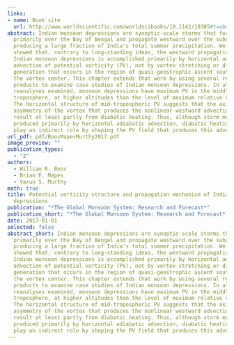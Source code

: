 ```yaml
---
links:
- name: Book site
  url: http://www.worldscientific.com/worldscibooks/10.1142/10305#t=aboutBook
abstract: Indian monsoon depressions are synoptic-scale storms that form
  primarily over the Bay of Bengal and propagate westward over the subcontinent,
  producing a large fraction of India's total summer precipitation. We recently
  showed that, contrary to long-standing ideas, the westward propagation of
  Indian monsoon depressions is accomplished primarily by horizontal adiabatic
  advection of potential vorticity (PV), not by vortex stretching or diabatic PV
  generation that occurs in the region of quasi-geostrophic ascent southwest of
  the vortex center. This chapter extends that work by using several reanalysis
  products to examine case studies of Indian monsoon depressions. In all
  reanalyses examined, monsoon depressions have maximum PV in the middle
  troposphere, at higher altitudes than the level of maximum relative vorticity.
  The horizontal structure of mid-tropospheric PV suggests that the axial
  asymmetry of the vortex that produces the nonlinear westward advection may
  result at least partly from diabatic heating. Thus, although storm motion is
  produced primarily by horizontal adiabatic advection, diabatic heating can
  play an indirect role by shaping the PV field that produces this advection.
url_pdf: pdf/BoosMapesMurthy2017.pdf
image_preview: ""
publication_types:
  - "2"
authors:
  - William R. Boos
  - Brian E. Mapes
  - Varun S. Murthy
math: true
title: Potential vorticity structure and propagation mechanism of Indian monsoon
  depressions
publication: "*The Global Monsoon System: Research and Forecast*"
publication_short: "*The Global Monsoon System: Research and Forecast*, 2017, 187-199"
date: 2017-01-01
selected: false
abstract_short: Indian monsoon depressions are synoptic-scale storms that form
  primarily over the Bay of Bengal and propagate westward over the subcontinent,
  producing a large fraction of India's total summer precipitation. We recently
  showed that, contrary to long-standing ideas, the westward propagation of
  Indian monsoon depressions is accomplished primarily by horizontal adiabatic
  advection of potential vorticity (PV), not by vortex stretching or diabatic PV
  generation that occurs in the region of quasi-geostrophic ascent southwest of
  the vortex center. This chapter extends that work by using several reanalysis
  products to examine case studies of Indian monsoon depressions. In all
  reanalyses examined, monsoon depressions have maximum PV in the middle
  troposphere, at higher altitudes than the level of maximum relative vorticity.
  The horizontal structure of mid-tropospheric PV suggests that the axial
  asymmetry of the vortex that produces the nonlinear westward advection may
  result at least partly from diabatic heating. Thus, although storm motion is
  produced primarily by horizontal adiabatic advection, diabatic heating can
  play an indirect role by shaping the PV field that produces this advection.
---
```

